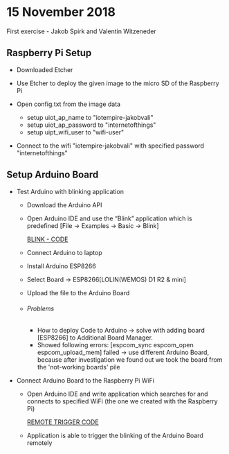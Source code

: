 # 15 November 2018
First exercise - Jakob Spirk and Valentin Witzeneder


## Raspberry Pi Setup
* Downloaded Etcher

* Use Etcher to deploy the given image to the micro SD of the Raspberry Pi

* Open config.txt from the image data

  * setup uiot_ap_name to "iotempire-jakobvali"
  * setup uiot_ap_password to "internetofthings"
  * setup uipt_wifi_user to "wifi-user"


* Connect to the wifi "iotempire-jakobvali" with specified password "internetofthings"


## Setup Arduino Board

* Test Arduino with blinking application

  * Download the Arduino API

  * Open Arduino IDE and use the “Blink” application which is predefined [File -> Examples -> Basic -> Blink]

    [BLINK - CODE](https://github.com/Witzeneder/IoT/blob/master/Übungen/15_Nov_2018/blink.ino)

  * Connect Arduino to laptop

  * Install Arduino ESP8266

  * Select Board -> ESP8266[LOLIN(WEMOS) D1 R2 & mini]

  * Upload the file to the Arduino Board

  * ###### Problems
    * How to deploy Code to Arduino -> solve with adding board [ESP8266] to Additional Board Manager.
    * Showed following errors: [espcom_sync espcom_open espcom_upload_mem] failed -> use different Arduino Board, because after investigation we found out we took the board from the 'not-working boards' pile


* Connect Arduino Board to the Raspberry Pi WiFi

  * Open Arduino IDE and write application which searches for and connects to specified WiFi (the one we created with the Raspberry Pi)

      [REMOTE TRIGGER CODE](https://github.com/Witzeneder/IoT/blob/master/Übungen/15_Nov_2018/wifi.ino)

  * Application is able to trigger the blinking of the Arduino Board remotely
